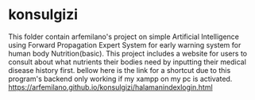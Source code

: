# konsulgizi
This folder contain arfemilano's project on simple Artificial Intelligence using Forward Propagation Expert System for early warning system for human body Nutrition(basic).
This project includes a website for users to consult about what nutrients their bodies need by inputting their medical disease history first.
bellow here is the link for a shortcut due to this program's backend only working if my xampp on my pc is activated.
https://arfemilano.github.io/konsulgizi/halamanindexlogin.html
